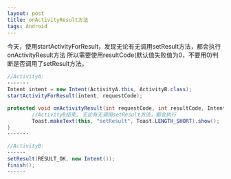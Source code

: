 ```yaml
---
layout: post
title: onActivityResult方法
tags: Android
---
```

今天，使用startActivityForResult，发现无论有无调用setResult方法，都会执行onActivityResult方法
所以需要使用resultCode(默认值失败值为0，不要用0)判断是否调用了setResult方法。

```java
//ActivityA:
·······
Intent intent = new Intent(ActivityA.this, ActivityB.class);
startActivityForResult(intent, requestCode);

protected void onActivityResult(int requestCode, int resultCode, Intent data) {
		//ActivityB结束, 无论有无调用setResult方法，都会执行
		Toast.makeText(this, "setResult", Toast.LENGTH_SHORT).show();
}
·······
```

```java
//ActivityB:
······
setResult(RESULT_OK, new Intent());
finish();
······
```
